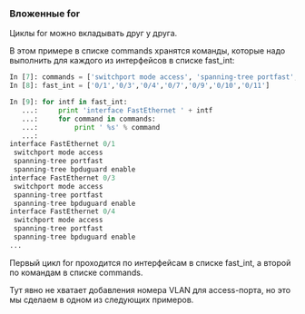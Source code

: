 ### Вложенные for
Циклы for можно вкладывать друг у друга. 

В этом примере в списке commands хранятся команды, которые надо выполнить для каждого из интерфейсов в списке fast_int:
```python
In [7]: commands = ['switchport mode access', 'spanning-tree portfast', 'spanning-tree bpduguard enable']
In [8]: fast_int = ['0/1','0/3','0/4','0/7','0/9','0/10','0/11']

In [9]: for intf in fast_int:
   ...:     print 'interface FastEthernet ' + intf
   ...:     for command in commands:
   ...:         print ' %s' % command
   ...:         
interface FastEthernet 0/1
 switchport mode access
 spanning-tree portfast
 spanning-tree bpduguard enable
interface FastEthernet 0/3
 switchport mode access
 spanning-tree portfast
 spanning-tree bpduguard enable
interface FastEthernet 0/4
 switchport mode access
 spanning-tree portfast
 spanning-tree bpduguard enable
...
```

Первый цикл for проходится по интерфейсам в списке fast_int, а второй по командам в списке commands.

Тут явно не хватает добавления номера VLAN для access-порта, но это мы сделаем в одном из следующих примеров.

